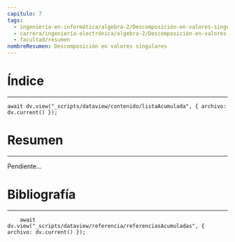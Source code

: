 ```yaml
---
capitulo: 7
tags:
  - ingeniería-en-informática/algebra-2/Descomposición-en-valores-singulares
  - carrera/ingeniería-electrónica/algebra-2/Descomposición-en-valores-singulares
  - facultad/resumen
nombreResumen: Descomposición en valores singulares
---
```

# Índice 
---
```dataviewjs
await dv.view("_scripts/dataview/contenido/listaAcumulada", { archivo: dv.current() });
```

# Resumen
---
Pendiente...


# Bibliografía
---
```dataviewjs
	await dv.view("_scripts/dataview/referencia/referenciasAcumuladas", { archivo: dv.current() });
```
